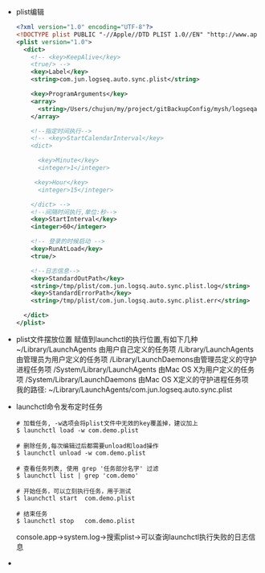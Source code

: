 - plist编辑
  
  ```xml
  <?xml version="1.0" encoding="UTF-8"?>
  <!DOCTYPE plist PUBLIC "-//Apple//DTD PLIST 1.0//EN" "http://www.apple.com/DTDs/PropertyList-1.0.dtd">
  <plist version="1.0">
    <dict>
      <!-- <key>KeepAlive</key>
      <true/> -->
      <key>Label</key>
      <string>com.jun.logseq.auto.sync.plist</string>
  
      <key>ProgramArguments</key>
      <array>
        <string>/Users/chujun/my/project/gitBackupConfig/mysh/logseqautosync.sh</string>
      </array>
  
      <!--指定时间执行-->
      <!-- <key>StartCalendarInterval</key>
      <dict>
  
        <key>Minute</key>
        <integer>1</integer>
  
       <key>Hour</key>
        <integer>15</integer> 
  
      </dict> -->
      <!--间隔时间执行,单位:秒-->
      <key>StartInterval</key>
      <integer>60</integer>
  
      <!-- 登录的时候启动 -->
      <key>RunAtLoad</key>  
      <true/>
  
      <!--日志信息-->
      <key>StandardOutPath</key>
      <string>/tmp/plist/com.jun.logsq.auto.sync.plist.log</string>
      <key>StandardErrorPath</key>
      <string>/tmp/plist/com.jun.logsq.auto.sync.plist.err</string>
  
    </dict>
  </plist>
  ```
- plist文件摆放位置 
  赋值到launchctl的执行位置,有如下几种
  ~/Library/LaunchAgents 由用户自己定义的任务项
  /Library/LaunchAgents 由管理员为用户定义的任务项
  /Library/LaunchDaemons由管理员定义的守护进程任务项
  /System/Library/LaunchAgents 由Mac OS X为用户定义的任务项
  /System/Library/LaunchDaemons 由Mac OS X定义的守护进程任务项
  我的路径: ~/Library/LaunchAgents/com.jun.logseq.auto.sync.plist
- launchctl命令发布定时任务
  ```shell
  # 加载任务, -w选项会将plist文件中无效的key覆盖掉，建议加上
  $ launchctl load -w com.demo.plist
   
  # 删除任务,每次编辑过后都需要unload和load操作
  $ launchctl unload -w com.demo.plist
   
  # 查看任务列表, 使用 grep '任务部分名字' 过滤
  $ launchctl list | grep 'com.demo'
   
  # 开始任务，可以立刻执行任务，用于测试
  $ launchctl start  com.demo.plist
   
  # 结束任务
  $ launchctl stop   com.demo.plist
  
  ```
  console.app->system.log->搜索plist->可以查询launchctl执行失败的日志信息
-